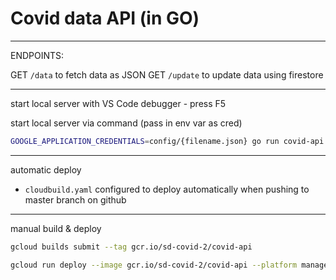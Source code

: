 # Covid data API (in GO)

---

ENDPOINTS:

GET `/data` to fetch data as JSON
GET `/update` to update data using firestore

---

start local server with VS Code debugger - press F5

start local server via command (pass in env var as cred)
```bash
GOOGLE_APPLICATION_CREDENTIALS=config/{filename.json} go run covid-api.go
```

---

automatic deploy

- `cloudbuild.yaml` configured to deploy automatically when pushing to master branch on github

---

manual build & deploy

```bash
gcloud builds submit --tag gcr.io/sd-covid-2/covid-api
```
```bash
gcloud run deploy --image gcr.io/sd-covid-2/covid-api --platform managed covid-api
```

